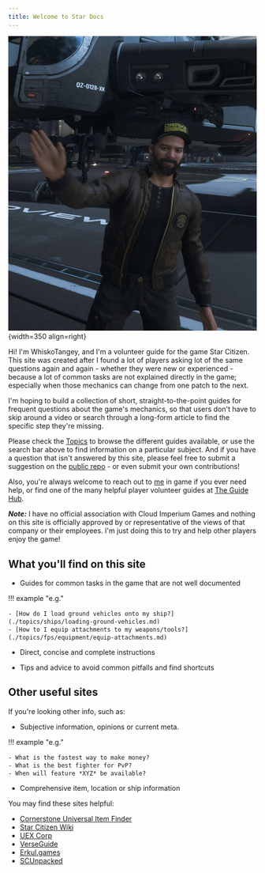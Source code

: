 ```yaml
---
title: Welcome to Star Docs
---
```


![WhiskoTangey](./images/welcome/whisko-wave.jpg){width=350 align=right}

Hi! I'm WhiskoTangey, and I'm a volunteer guide for the game Star Citizen. This
site was created after I found a lot of players asking lot of the same questions
again and again - whether they were new or experienced - because a lot of common
tasks are not explained directly in the game; especially when those mechanics
can change from one patch to the next.

I'm hoping to build a collection of short, straight-to-the-point guides for
frequent questions about the game's mechanics, so that users don't have to skip
around a video or search through a long-form article to find the specific step
they're missing.

Please check the [Topics](./topics/index.md) to browse the different guides
available, or use the search bar above to find information on a particular
subject. And if you have a question that isn't answered by this site, please
feel free to submit a suggestion on the
[public repo](https://github.com/Arcodiant/StarDocs) - or even submit your own
contributions!

Also, you're always welcome to reach out to
[me](https://robertsspaceindustries.com/citizens/WhiskoTangey) in game if you
ever need help, or find one of the many helpful player volunteer guides at
[The Guide Hub](https://robertsspaceindustries.com/spectrum/guide).

***Note:*** I have no official association with Cloud Imperium Games and
nothing on this site is officially approved by or representative of the views
of that company or their employees. I'm just doing this to try and help other
players enjoy the game!

## What you'll find on this site

- Guides for common tasks in the game that are not well documented

!!! example "e.g."

    - [How do I load ground vehicles onto my ship?](./topics/ships/loading-ground-vehicles.md)
    - [How to I equip attachments to my weapons/tools?](./topics/fps/equipment/equip-attachments.md)

- Direct, concise and complete instructions

- Tips and advice to avoid common pitfalls and find shortcuts

## Other useful sites

If you're looking other info, such as:

- Subjective information, opinions or current meta.

!!! example "e.g."

    - What is the fastest way to make money?
    - What is the best fighter for PvP?
    - When will feature *XYZ* be available?

- Comprehensive item, location or ship information

You may find these sites helpful:

- [Cornerstone Universal Item Finder](https://finder.cstone.space/)
- [Star Citizen Wiki](https://starcitizen.tools/)
- [UEX Corp](https://uexcorp.space/)
- [VerseGuide](https://verseguide.com/)
- [Erkul.games](https://www.erkul.games/)
- [SCUnpacked](https://scunpacked.com/)
